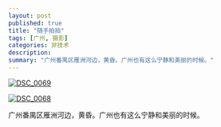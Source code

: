 ```yaml
---
layout: post
published: true
title: "随手拍拍"
tags: [广州, 摄影]
categories: 非技术    
description: 
summary: "广州番禺区雁洲河边，黄昏。广州也有这么宁静和美丽的时候。"
---
```

[![DSC\_0069][DSC_0069]][DSC_0069_DSC_0069]

  
  


[![DSC\_0068][DSC_0068]][DSC_0068_DSC_0068]

  
广州番禺区雁洲河边，黄昏。广州也有这么宁静和美丽的时候。


[DSC_0069]: http://farm4.static.flickr.com/3039/2859309785_f2984ed0c3.jpg
[DSC_0069_DSC_0069]: http://www.flickr.com/photos/yypig/2859309785/
[DSC_0068]: http://farm4.static.flickr.com/3251/2859308497_4308153c35.jpg
[DSC_0068_DSC_0068]: http://www.flickr.com/photos/yypig/2859308497/